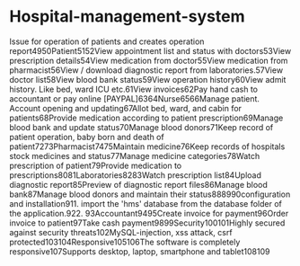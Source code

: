 # Hospital-management-system

Issue for operation of patients and creates operation report4950Patient5152View appointment list and status with doctors53View prescription details54View medication from doctor55View medication from pharmacist56View / download diagnostic report from laboratories.57View doctor list58View blood bank status59View operation history60View admit history. Like bed, ward ICU etc.61View invoices62Pay hand cash to accountant or pay online [PAYPAL]6364Nurse6566Manage patient. Account opening and updating67Allot bed, ward, and cabin for patients68Provide medication according to patient prescription69Manage blood bank and update status70Manage blood donors71Keep record of patient operation, baby born and death of patient7273Pharmacist7475Maintain medicine76Keep records of hospitals stock medicines and status77Manage medicine categories78Watch prescription of patient79Provide medication to prescriptions8081Laboratories8283Watch prescription list84Upload diagnostic report85Preview of diagnostic report files86Manage blood bank87Manage blood donors and maintain their status888990configuration and installation911. import the 'hms' database from the database folder of the application.922. 93Accountant9495Create invoice for payment96Order invoice to patient97Take cash payment9899Security100101Highly secured against security threats102MySQL-injection, xss attack, csrf protected103104Responsive105106The software is completely responsive107Supports desktop, laptop, smartphone and tablet108109

